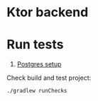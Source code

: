 # Ktor backend

# Run tests

1. [Postgres setup](./wiki/postgres.md)

Check build and test project:

```shell
./gradlew runChecks
```